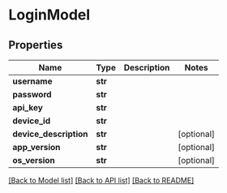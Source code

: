 # LoginModel

## Properties
Name | Type | Description | Notes
------------ | ------------- | ------------- | -------------
**username** | **str** |  | 
**password** | **str** |  | 
**api_key** | **str** |  | 
**device_id** | **str** |  | 
**device_description** | **str** |  | [optional] 
**app_version** | **str** |  | [optional] 
**os_version** | **str** |  | [optional] 

[[Back to Model list]](../README.md#documentation-for-models) [[Back to API list]](../README.md#documentation-for-api-endpoints) [[Back to README]](../README.md)

